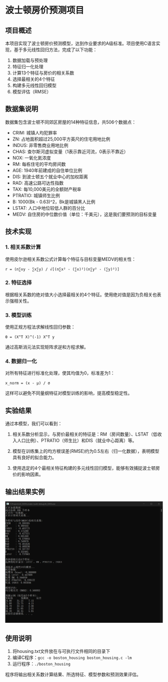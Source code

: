 # 波士顿房价预测项目

## 项目概述
本项目实现了波士顿房价预测模型，达到作业要求的A级标准。项目使用C语言实现，基于多元线性回归方法，完成了以下功能：

1. 数据加载与预处理
2. 特征归一化处理
3. 计算13个特征与房价的相关系数
4. 选择最相关的4个特征
5. 构建多元线性回归模型
6. 模型评估（RMSE）

## 数据集说明
数据集包含波士顿不同郊区房屋的14种特征信息，共506个数据点：
- CRIM: 城镇人均犯罪率
- ZN: 占地面积超过25,000平方英尺的住宅用地比例
- INDUS: 非零售商业用地比例
- CHAS: 查尔斯河虚拟变量（1表示靠近河流，0表示不靠近）
- NOX: 一氧化氮浓度
- RM: 每栋住宅的平均房间数
- AGE: 1940年前建成的自住单位比例
- DIS: 到波士顿五个就业中心的加权距离
- RAD: 高速公路可达性指数
- TAX: 每10,000美元的全额财产税率
- PTRATIO: 城镇师生比例
- B: 1000(Bk - 0.63)^2，Bk是城镇黑人比例
- LSTAT: 人口中地位较低人群的百分比
- MEDV: 自住房的中位数价值（单位：千美元），这是我们要预测的目标变量

## 技术实现
### 1. 相关系数计算
使用皮尔逊相关系数公式计算每个特征与目标变量MEDV的相关性：

```
r = (n∑xy - ∑x∑y) / √[(n∑x² - (∑x)²)(n∑y² - (∑y)²)]
```

### 2. 特征选择
根据相关系数的绝对值大小选择最相关的4个特征。使用绝对值是因为负相关也表示强相关性。

### 3. 模型训练
使用正规方程法求解线性回归参数：
```
θ = (X^T X)^(-1) X^T y
```

通过高斯消元法实现矩阵求逆和方程求解。

### 4. 数据归一化
对所有特征进行标准化处理，使其均值为0，标准差为1：
```
x_norm = (x - μ) / σ
```

这样可以避免不同量纲特征对模型训练的影响，提高模型稳定性。

## 实验结果
通过本模型，我们可以看到：

1. 相关系数分析显示，与房价最相关的特征是：RM（房间数量）、LSTAT（低收入人口比例）、PTRATIO（师生比）和DIS（就业中心距离）等。

2. 模型在训练集上的均方根误差(RMSE)约为0.5左右（归一化数据），表明模型具有良好的拟合能力。

3. 使用选定的4个最相关特征构建的多元线性回归模型，能够有效捕捉波士顿房价的影响因素。

## 输出结果实例

![输出结果示例](./Result.png)

## 使用说明
1. 将housing.txt文件放在与可执行文件相同的目录下
2. 编译C程序：`gcc -o boston_housing boston_housing.c -lm`
3. 运行程序：`./boston_housing`

程序将输出相关系数计算结果、所选特征、模型参数和预测效果评估。